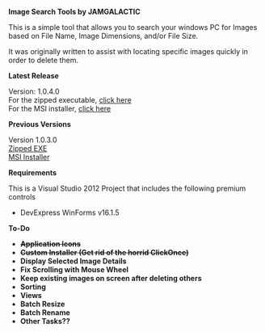 <b>Image Search Tools by JAMGALACTIC</b>
<p>This is a simple tool that allows you to search your windows PC for Images 
based on File Name, Image Dimensions, and/or File Size.</p>
<p>It was originally written to assist with locating specific images quickly 
in order to delete them.</p>
<b>Latest Release</b>
<p>Version: 1.0.4.0<br>
For the zipped executable, <a href="http://jamgalactic.com/applications/IST/1.0.4.0/IST_1.0.4.0.zip">click here</a><br>
For the MSI installer, <a href="http://jamgalactic.com/applications/IST/1.0.4.0/ISTSetup.msi">click here</a></p>
<b>Previous Versions</b>
<p>Version 1.0.3.0<br>
<a href="http://jamgalactic.com/applications/IST/1.0.3.0/IST_1.0.3.0.zip">Zipped EXE</a><br>
<a href="http://jamgalactic.com/applications/IST/1.0.3.0/ISTSetup.msi">MSI Installer</a></p>
<b>Requirements</b>
<p>This is a Visual Studio 2012 Project that includes the following premium controls</p>
<ul>
<li>DevExpress WinForms v16.1.5</li>
</ul>
<b>To-Do<b>
<ul>
<li><del>Application Icons</del></li>
<li><del>Custom Installer (Get rid of the horrid ClickOnce)</del></li>
<li>Display Selected Image Details</li>
<li>Fix Scrolling with Mouse Wheel</li>
<li>Keep existing images on screen after deleting others</li>
<li>Sorting</li>
<li>Views</li>
<li>Batch Resize</li>
<li>Batch Rename</li>
<li>Other Tasks??</li>
</ul>
